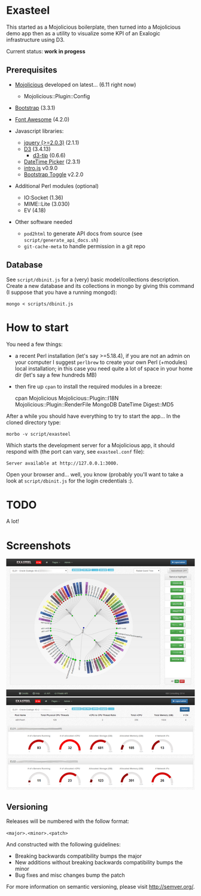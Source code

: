 # Exasteel

This started as a Mojolicious boilerplate, then turned into a Mojolicious demo app then as a utility to visualize some KPI of an Exalogic infrastructure using D3.

Current status: **work in progess**

## Prerequisites

- [Mojolicious](http://mojolicio.us/) developed on latest... (6.11 right now)
    - Mojolicious::Plugin::Config
- [Bootstrap](http://getbootstrap.com/) (3.3.1)
- [Font Awesome](http://fortawesome.github.io/Font-Awesome/) (4.2.0)

- Javascript libraries:
    - [jquery (>=2.0.3)](http://jquery.com) (2.1.1)
    - [D3](http://d3js.org/) (3.4.13)
      - [d3-tip](http://labratrevenge.com/d3-tip) (0.6.6)
    - [DateTime Picker](http://www.malot.fr/bootstrap-datetimepicker/) (2.3.1)
    - [intro.js](http://usablica.github.io/intro.js/) v0.9.0
    - [Bootstrap Toggle](http://www.bootstraptoggle.com/) v2.2.0

- Additional Perl modules (optional)
    - IO:Socket (1.36)
    - MIME::Lite (3.030)
    - EV (4.18)

- Other software needed
    - `pod2html` to generate API docs from source (see `script/generate_api_docs.sh`)
    - `git-cache-meta` to handle permission in a git repo

## Database

See `script/dbinit.js` for a (very) basic model/collections description. Create a new database and its collections in mongo by giving this command (I suppose that you have a running mongod):

    mongo < scripts/dbinit.js

# How to start

You need a few things:

* a recent Perl installation (let's say >=5.18.4), if you are not an admin on your computer I suggest `perlbrew` to create your own Perl (+modules) local installation; in this case you need quite a lot of space in your home dir (let's say a few hundreds MB)
* then fire up `cpan` to install the required modules in a breeze:

    cpan Mojolicious Mojolicious::Plugin::I18N Mojolicious::Plugin::RenderFile MongoDB DateTime Digest::MD5

After a while you should have everything to try to start the app... In the cloned directory type:

    morbo -v script/exasteel

Which starts the development server for a Mojolicious app, it should respond with (the port can vary, see `exasteel.conf` file):

    Server available at http://127.0.0.1:3000.

Open your browser and... well, you know (probably you'll want to take a look at `script/dbinit.js` for the login credentials :).

# TODO

A lot!

# Screenshots

![host2service](screenshots/radial_tree.png)
![resources](screenshots/resources.png)

## Versioning

Releases will be numbered with the follow format:

`<major>.<minor>.<patch>`

And constructed with the following guidelines:

* Breaking backwards compatibility bumps the major
* New additions without breaking backwards compatibility bumps the minor
* Bug fixes and misc changes bump the patch

For more information on semantic versioning, please visit http://semver.org/.
